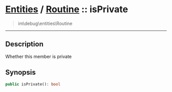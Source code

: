 # [Entities](entities.md) / [Routine](entities-Routine.md) :: isPrivate
 > im\debug\entities\Routine
____

## Description
Whether this member is private

## Synopsis
```php
public isPrivate(): bool
```
